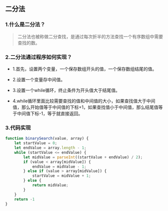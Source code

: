 ## 二分法

### 1.什么是二分法？

>二分法也被称做二分查找，是通过每次折半的方法查找一个有序数组中需要查找的数。

### 2.二分法通过程序如何实现？

- 1.首先，设置两个变量，一个保存数组开头的值，一个保存数组结尾的值。

- 2.设置一个变量存中间值。

- 3.设置一个while循环，终止条件为开头值大于结尾值。

- 4.while循环里面比较需要查找的值和中间值的大小，如果查找值大于中间值，那么开始值等于中间值的下标+1，如果查找值小于中间值，那么结尾值等于中间值下标-1，等于就直接返回。

### 3.代码实现

```JavaScript
function binarySearch(value, array) {
    let startValue = 0;
    let endValue = array.length - 1;
    while (startValue <= endValue) {
        let midValue = parseInt((startValue + endValue) / 2);
        if (value < array[midValue]) {
            endValue = midValue - 1;
        } else if (value > array[midValue]) {
            startValue = midValue + 1;
        } else {
            return midValue;
        }
    }
    return -1
}
```